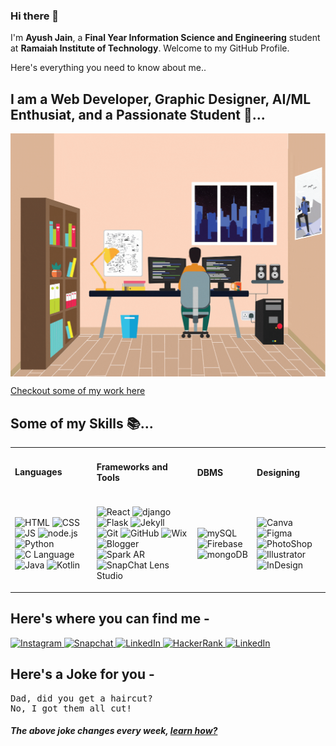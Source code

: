 ### Hi there 👋
I'm <strong>Ayush Jain</strong>, a <strong>Final Year Information Science and Engineering</strong> student at <strong>Ramaiah Institute of Technology</strong>. Welcome to my GitHub Profile.

Here's everything you need to know about me..

## I am a Web Developer, Graphic Designer, AI/ML Enthusiat, and a Passionate Student 🥸...
<p align = "center" > 
  <img align = "center" src = "https://github.com/ayushjain01/ayushjain01/blob/main/Images/Image.gif" height="77.28%" width = "100% alt = "Something is Wrong"/>
</p>

<a href = "https://ajar-bank-f79.notion.site/Ayush-Jain-fdd52741881343f18b8c62c362ef9d76" target = "blank">Checkout some of my work here</a>
## Some of my Skills 📚...
<table border="0" align = "center">
 <tr>
    <td><h4>Languages<h4></td>
    <td><h4>Frameworks and Tools<h4></td>
    <td><h4>DBMS</h4></td>
    <td><h4>Designing</h4></td>
 </tr>
 <tr>
    <td><p>
  <img src = "https://cdn-icons-png.flaticon.com/512/174/174854.png" height = "30" title = "HTML"> <nbsp>
  <img src = "https://cdn-icons-png.flaticon.com/512/732/732190.png" height = "30" title = "CSS"> <nbsp>
  <img src = "https://cdn-icons-png.flaticon.com/512/5968/5968292.png" height = "30" title = "JS"> <nbsp>
  <img src = "https://cdn.pixabay.com/photo/2015/04/23/17/41/node-js-736399_1280.png" height = "30" title = "node.js"> <nbsp>
  <img src = "https://img.icons8.com/color/344/python--v1.png" height = "30" title = "Python"> <nbsp>
  <img src="https://img.icons8.com/color/48/000000/c-programming.png" height = "30" title = "C Language"> <nbsp>
  <img src = "https://img.icons8.com/color/344/java-coffee-cup-logo--v1.png" height = "30" title = "Java"> <nbsp>
  <img src = "https://img.icons8.com/color/344/kotlin.png" height = "30" title = "Kotlin"> <nbsp>
</p></td>
    <td><p>
        <img src = "https://img.icons8.com/?size=512&id=bzf0DqjXFHIW&format=png" height = "30" title = "React"> <nbsp>
  <img src = "https://img.icons8.com/material-outlined/344/django.png" height = "30" title = "django"> <nbsp>
  <img src = "https://cdn.icon-icons.com/icons2/2389/PNG/512/flask_logo_icon_145276.png" height = "30" title = "Flask"> <nbsp>
<img src = "https://cdn.iconscout.com/icon/free/png-256/free-jekyll-283293.png" height = "30" title = "Jekyll"> <nbsp>
  <img src = "https://img.icons8.com/color/344/git.png" height = "30" title = "Git"> <nbsp>
  <img src = "https://img.icons8.com/ios-filled/344/github.png" height = "30" title = "GitHub"> <nbsp>
  <img src = "https://img.icons8.com/windows/344/wix.png" height = "30" title = "Wix"> <nbsp>
  <img src = "https://img.icons8.com/color/344/blogger.png" height = "30" title = "Blogger"> <nbsp>
  <img src = "https://res.cloudinary.com/startup-grind/image/upload/c_fill,dpr_2.0,f_auto,g_center,h_1080,q_100,w_1080/v1/gcs/platform-data-developercircles/events/SparkAR_Symbol_01_FullColor_tJyWosi.png" height = "30" title = "Spark AR"> <nbsp>
  <img src = "https://is1-ssl.mzstatic.com/image/thumb/Purple126/v4/ea/33/f9/ea33f9b9-fc7c-6d18-7086-684f3a825956/app_main_icon.png/1200x630bb.png" height = "30" title = "SnapChat Lens Studio"> <nbsp>

</p></td>
      <td><p>
  <img src = "https://img.icons8.com/color/344/mysql-logo.png" height = "30" title = "mySQL"> <nbsp>
  <img src = "https://seeklogo.com/images/F/firebase-logo-402F407EE0-seeklogo.com.png" height = "30" title = "Firebase"> <nbsp>
  <img src = "https://cdn.icon-icons.com/icons2/2415/PNG/512/mongodb_original_logo_icon_146424.png" height = "30" title = "mongoDB"> <nbsp>
  
    
</p></td>
        <td><p>
  <img src = "https://img.icons8.com/cute-clipart/344/canva-app.png" height = "30" title = "Canva"> <nbsp>
  <img src = "https://img.icons8.com/color/344/figma--v1.png" height = "30" title = "Figma"> <nbsp>
  <img src = "https://img.icons8.com/color/344/adobe-photoshop--v1.png" height = "30" title = "PhotoShop"> <nbsp>
  <img src = "https://img.icons8.com/color/344/adobe-illustrator--v1.png" height = "30" title = "Illustrator"> <nbsp>
  <img src = "https://img.icons8.com/color/344/adobe-indesign--v1.png" height = "30" title = "InDesign"> <nbsp>
  

</p></td>                                                                                           
</tr>
</table>


<!--
## Some Stats 📊...
<div align = "center">
  
<img height="180em" src="https://github-readme-stats.vercel.app/api?username=ayushjain01&show_icons=true&hide_border=true&&count_private=true&include_all_commits=true" />
  <img height="180em" src="https://github-readme-stats.vercel.app/api/top-langs/?username=ayushjain01&exclude_repo=KNN-Image-Classification&show_icons=true&hide_border=true&layout=compact&langs_count=8"/>
</div>
 -->   
<!--## I'm currently Listening to -
<div align = "center">
            
 [![spotify-github-profile](https://spotify-github-profile.vercel.app/api/view?uid=31b6jlfga3ao32e26fwyupr4qm2m&cover_image=true&theme=default&bar_color=53b14f&bar_color_cover=false)](https://github.com/kittinan/spotify-github-profile)


</div>-->
          
## Here's where you can find me -
<p>
<a href = "https://www.instagram.com/ayushjain_123/" target = "blank"><img src = "https://img.icons8.com/fluency/344/instagram-new.png" height = "30" title = "Instagram"> </a><nbsp>
<a href = "https://www.snapchat.com/add/ayushjain_0123/" target = "blank"><img src = "https://img.icons8.com/ios/344/snapchat--v1.png" height = "30" title = "Snapchat"> </a><nbsp> 
<a href = "https://www.linkedin.com/in/ayush-jain-b4540a17b/" target = "blank"><img src = "https://img.icons8.com/color/344/linkedin.png" height = "30" title = "LinkedIn"> </a><nbsp>
<a href = "https://www.hackerrank.com/ayushganna67" target = "blank"><img src = "https://upload.wikimedia.org/wikipedia/commons/4/40/HackerRank_Icon-1000px.png" height = "30" title = "HackerRank"> </a><nbsp> 
<a href = "https://stackexchange.com/users/18889034/ayush-jain?tab=accounts" target = "blank"><img src = "https://img.icons8.com/color/344/stackexchange.png" height = "30" title = "LinkedIn"> </a>
  </p>
  
## Here's a Joke for you -

<pre>Dad, did you get a haircut?
No, I got them all cut!</pre>
</pre>

##### The above joke changes every week, [learn how?](https://github.com/ayushjain01/Self-Updating-Readme)
<!--
**ayushjain01/ayushjain01** is a ✨ _special_ ✨ repository because its `README.md` (this file) appears on your GitHub profile.

Here are some ideas to get you started:

- 🔭 I’m currently working on ...
- 🌱 I’m currently learning ...
- 👯 I’m looking to collaborate on ...
- 🤔 I’m looking for help with ...
- 💬 Ask me about ...
- 📫 How to reach me: ...
- 😄 Pronouns: ...
- ⚡ Fun fact: ...
-->
